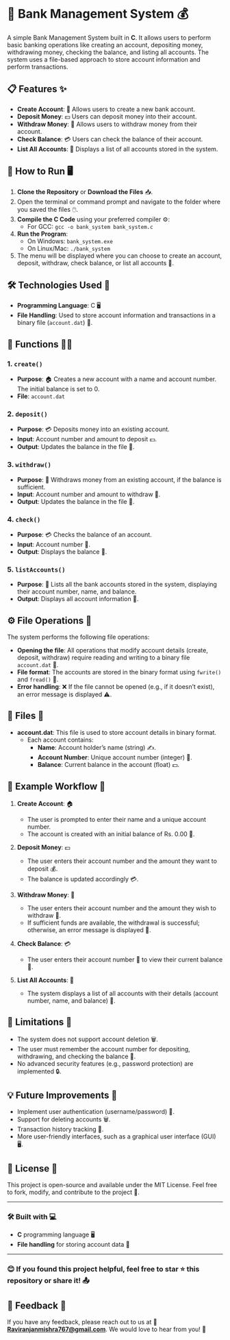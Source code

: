 # 🏦 Bank Management System 💰

A simple Bank Management System built in **C**. It allows users to perform basic banking operations like creating an account, depositing money, withdrawing money, checking the balance, and listing all accounts. The system uses a file-based approach to store account information and perform transactions.

## 📋 Features ✨

- **Create Account**: 🎉 Allows users to create a new bank account.
- **Deposit Money**: 💵 Users can deposit money into their account.
- **Withdraw Money**: 💸 Allows users to withdraw money from their account.
- **Check Balance**: 💳 Users can check the balance of their account.
- **List All Accounts**: 📜 Displays a list of all accounts stored in the system.

## 🚀 How to Run 🖥️

1. **Clone the Repository** or **Download the Files** 📥.
2. Open the terminal or command prompt and navigate to the folder where you saved the files 🖱️.
3. **Compile the C Code** using your preferred compiler ⚙️:
   - For GCC: `gcc -o bank_system bank_system.c`
4. **Run the Program**:
   - On Windows: `bank_system.exe`
   - On Linux/Mac: `./bank_system`
5. The menu will be displayed where you can choose to create an account, deposit, withdraw, check balance, or list all accounts 🔄.

## 🛠 Technologies Used 🧰

- **Programming Language**: C 🖥️
- **File Handling**: Used to store account information and transactions in a binary file (`account.dat`) 📁.

## 🔧 Functions 🧑‍💻

### 1. `create()`
- **Purpose**: 🏠 Creates a new account with a name and account number. The initial balance is set to 0.
- **File**: `account.dat`

### 2. `deposit()`
- **Purpose**: 💳 Deposits money into an existing account.
- **Input**: Account number and amount to deposit 💵.
- **Output**: Updates the balance in the file 📝.

### 3. `withdraw()`
- **Purpose**: 🏧 Withdraws money from an existing account, if the balance is sufficient.
- **Input**: Account number and amount to withdraw 💸.
- **Output**: Updates the balance in the file 📝.

### 4. `check()`
- **Purpose**: 💳 Checks the balance of an account.
- **Input**: Account number 🔢.
- **Output**: Displays the balance 🏦.

### 5. `listAccounts()`
- **Purpose**: 📑 Lists all the bank accounts stored in the system, displaying their account number, name, and balance.
- **Output**: Displays all account information 👥.

## ⚙️ File Operations 💾

The system performs the following file operations:

- **Opening the file**: All operations that modify account details (create, deposit, withdraw) require reading and writing to a binary file `account.dat` 📁.
- **File format**: The accounts are stored in the binary format using `fwrite()` and `fread()` 📝.
- **Error handling**: ❌ If the file cannot be opened (e.g., if it doesn’t exist), an error message is displayed ⚠️.

## 📂 Files 📁

- **account.dat**: This file is used to store account details in binary format.
  - Each account contains:
    - **Name**: Account holder’s name (string) ✍️.
    - **Account Number**: Unique account number (integer) 🔢.
    - **Balance**: Current balance in the account (float) 💵.

## 📝 Example Workflow 💼

1. **Create Account**: 🏠
   - The user is prompted to enter their name and a unique account number.
   - The account is created with an initial balance of Rs. 0.00 💸.

2. **Deposit Money**: 💵
   - The user enters their account number and the amount they want to deposit 💰.
   - The balance is updated accordingly 💳.

3. **Withdraw Money**: 🏧
   - The user enters their account number and the amount they wish to withdraw 💸.
   - If sufficient funds are available, the withdrawal is successful; otherwise, an error message is displayed 🚫.

4. **Check Balance**: 💳
   - The user enters their account number 🔢 to view their current balance 🏦.

5. **List All Accounts**: 📜
   - The system displays a list of all accounts with their details (account number, name, and balance) 📑.


## 🚧 Limitations 🚫

- The system does not support account deletion 🗑️.
- The user must remember the account number for depositing, withdrawing, and checking the balance 🔢.
- No advanced security features (e.g., password protection) are implemented 🔒.

## 💡 Future Improvements 🔮

- Implement user authentication (username/password) 🔑.
- Support for deleting accounts 🗑️.
- Transaction history tracking 📜.
- More user-friendly interfaces, such as a graphical user interface (GUI) 🖥️.

## 📄 License 📜

This project is open-source and available under the MIT License. Feel free to fork, modify, and contribute to the project 🙌.

---

### 🛠 Built with 💻
- **C** programming language 🖥️
- **File handling** for storing account data 💾

---

### 😊 If you found this project helpful, feel free to star ⭐ this repository or share it! 📤

## 📣 Feedback 💬

If you have any feedback, please reach out to us at 📧 **Raviranjanmishra767@gmail.com**. We would love to hear from you! 💌
